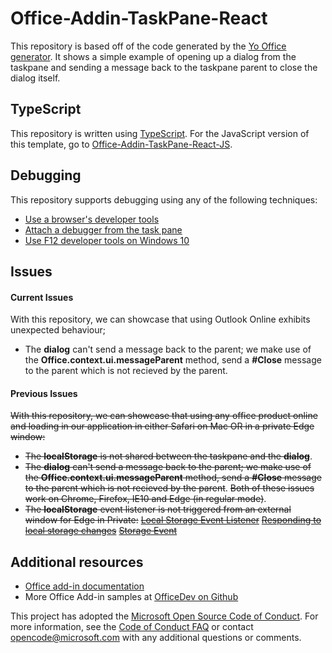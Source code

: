 # Office-Addin-TaskPane-React

This repository is based off of the code generated by the [Yo Office generator](https://github.com/OfficeDev/generator-office). 
It shows a simple example of opening up a dialog from the taskpane and sending a message back to the taskpane parent to close the dialog itself.

## TypeScript

This repository is written using [TypeScript](http://www.typescriptlang.org/). For the JavaScript version of this template, go to [Office-Addin-TaskPane-React-JS](https://github.com/OfficeDev/Office-Addin-TaskPane-React-JS).

## Debugging

This repository supports debugging using any of the following techniques:

- [Use a browser's developer tools](https://docs.microsoft.com/office/dev/add-ins/testing/debug-add-ins-in-office-online)
- [Attach a debugger from the task pane](https://docs.microsoft.com/office/dev/add-ins/testing/attach-debugger-from-task-pane)
- [Use F12 developer tools on Windows 10](https://docs.microsoft.com/office/dev/add-ins/testing/debug-add-ins-using-f12-developer-tools-on-windows-10)

## Issues

#### Current Issues
With this repository, we can showcase that using Outlook Online exhibits unexpected behaviour;
- The **dialog** can't send a message back to the parent; we make use of the **Office.context.ui.messageParent** method, send a **#Close** message to the parent which is not recieved by the parent.

#### Previous Issues
~~With this repository, we can showcase that using any office product online and loading in our application in either Safari on Mac OR in a private Edge window:~~
- ~~The **localStorage** is not shared between the taskpane and the **dialog**~~.
- ~~The **dialog** can't send a message back to the parent; we make use of the **Office.context.ui.messageParent** method, send a **#Close** message to the parent which is not recieved by the parent~~. 
~~Both of these issues work on Chrome, Firefox, IE10 and Edge (in regular mode)~~.
- ~~The **localStorage** event listener is not triggered from an external window for Edge in Private:~~
[~~Local Storage Event Listener~~](https://stackoverflow.com/questions/5370784/localstorage-eventlistener-is-not-called)
[~~Responding to local storage changes~~](https://developer.mozilla.org/en-US/docs/Web/API/Web_Storage_API/Using_the_Web_Storage_API#Responding_to_storage_changes_with_the_StorageEvent)
[~~Storage Event~~](https://developer.mozilla.org/en-US/docs/Web/API/StorageEvent)

## Additional resources

* [Office add-in documentation](https://docs.microsoft.com/office/dev/add-ins/overview/office-add-ins)
* More Office Add-in samples at [OfficeDev on Github](https://github.com/officedev)

This project has adopted the [Microsoft Open Source Code of Conduct](https://opensource.microsoft.com/codeofconduct/). For more information, see the [Code of Conduct FAQ](https://opensource.microsoft.com/codeofconduct/faq/) or contact [opencode@microsoft.com](mailto:opencode@microsoft.com) with any additional questions or comments.

